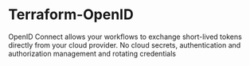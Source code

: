 # Terraform-OpenID
OpenID Connect allows your workflows to exchange short-lived tokens directly from your cloud provider. No cloud secrets, authentication and authorization management and rotating credentials
